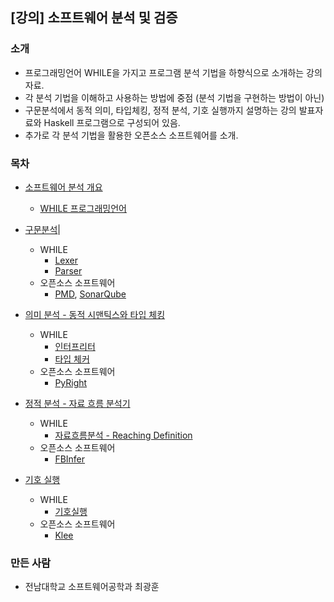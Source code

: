 ## [강의] 소프트웨어 분석 및 검증


### 소개
 - 프로그래밍언어 WHILE을 가지고 프로그램 분석 기법을 하향식으로 소개하는 강의 자료.
 - 각 분석 기법을 이해하고 사용하는 방법에 중점 (분석 기법을 구현하는 방법이 아닌)
 - 구문분석에서 동적 의미, 타입체킹, 정적 분석, 기호 실행까지 설명하는 강의 발표자료와 Haskell 프로그램으로 구성되어 있음.
 - 추가로 각 분석 기법을 활용한 오픈소스 소프트웨어를 소개.

### 목차
- [소프트웨어 분석 개요](https://docs.google.com/presentation/d/1sPgADP18a_4HIS__g8GoYUSFQcxB3hk8ljlBNPkVqWQ/edit?usp=sharing)

  * [WHILE 프로그래밍언어](https://github.com/kwanghoon/Lecture_SAV/tree/master/whilelang/example)

- [구문분석](https://docs.google.com/presentation/d/1_JrGo2I4U-_bO2nN5QLKZpfpicCBDcjs693UaWocQ3E/edit?usp=sharing)|

  * WHILE
    - [Lexer](https://github.com/kwanghoon/Lecture_SAV/blob/master/whilelang/app/Lexer.hs)
    - [Parser](https://github.com/kwanghoon/Lecture_SAV/blob/master/whilelang/app/Parser.hs)
  * 오픈소스 소프트웨어
    - [PMD](https://pmd.github.io/), [SonarQube](https://www.sonarqube.org/)
  
- [의미 분석 - 동적 시맨틱스와 타입 체킹](https://docs.google.com/presentation/d/1Qd_yBSS9QXrNDe2xmJK3hseoTPZ8_DxPMMlusFb8PiA/edit?usp=sharing)

  * WHILE
     - [인터프리터](https://github.com/kwanghoon/Lecture_SAV/blob/master/whilelang/app/interp/Interp.hs)
     - [타입 체커](https://github.com/kwanghoon/Lecture_SAV/blob/master/whilelang/app/typecheck/Typecheck.hs)
  * 오픈소스 소프트웨어
     - [PyRight](https://github.com/microsoft/pyright)
  
- [정적 분석 - 자료 흐름 분석기](https://docs.google.com/presentation/d/1JewV7c8Q389PR7nuIVlpuytD66ZIyS-zcg3sdVQzAGo/edit?usp=sharing)

  * WHILE
     - [자료흐름분석 - Reaching Definition](https://github.com/kwanghoon/Lecture_SAV/blob/master/whilelang/app/dataflow/Dataflow.hs)
  * 오픈소스 소프트웨어
     - [FBInfer](https://fbinfer.com)

- [기호 실행](https://docs.google.com/presentation/d/1_Z9-xdhx04eDvcfdLUW8Jj8_2WS9t5YJS9AO8jYdLYo/edit?usp=sharing)

  * WHILE
     - [기호실행](https://github.com/kwanghoon/Lecture_SAV/blob/master/whilelang/app/symexec/SymExec.hs)
  * 오픈소스 소프트웨어
     - [Klee](http://klee.github.io/)


### 만든 사람
 - 전남대학교 소프트웨어공학과 최광훈 
